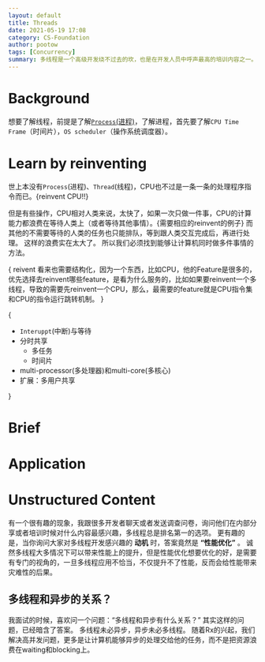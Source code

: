 ```yaml
---
layout: default
title: Threads
date: 2021-05-19 17:08
category: CS-Foundation
author: pootow
tags: [Concurrency]
summary: 多线程是一个高级开发绕不过去的坎，也是在开发人员中呼声最高的培训内容之一。
---
```




# Background

想要了解线程，前提是了解[`Process`(进程)](post/Process)，了解进程，首先要了解`CPU Time Frame`（时间片），`OS scheduler`（操作系统调度器）。

# Learn by reinventing

世上本没有`Process`(进程)、`Thread`(线程)，CPU也不过是一条一条的处理程序指令而已。{reinvent CPU!!}

但是有些操作，CPU相对人类来说，太快了，如果一次只做一件事，CPU的计算能力都浪费在等待人类上（或者等待其他事情）。{需要相应的reinvent的例子}
而其他的不需要等待的人类的任务也只能排队，等到跟人类交互完成后，再进行处理。
这样的浪费实在太大了。
所以我们必须找到能够让计算机同时做多件事情的方法。

{
    reivent 看来也需要结构化，因为一个东西，比如CPU，他的Feature是很多的，优先选择去reinvent哪些feature，是看为什么服务的，比如如果要reinvent一个多线程，导致的需要先reinvent一个CPU，那么，最需要的feature就是CPU指令集和CPU的指令运行跳转机制。
}

{

* `Interuppt`(中断)与等待
* 分时共享
    * 多任务
    * 时间片
* multi-processor(多处理器)和multi-core(多核心)
* 扩展：多用户共享

}



















# Brief

[//]: # (brief - what)



[//]: # (brief - how)




[//]: # (brief - why)




# Application





# Unstructured Content


有一个很有趣的现象，我跟很多开发者聊天或者发送调查问卷，询问他们在内部分享或者培训时候对什么内容最感兴趣，多线程总是排名第一的选项。
更有趣的是，当你询问大家对多线程开发感兴趣的 __动机__ 时，答案竟然是 __“性能优化”__ 。
诚然多线程大多情况下可以带来性能上的提升，但是性能优化想要优化的好，是需要有专门的视角的，一旦多线程应用不恰当，不仅提升不了性能，反而会给性能带来灾难性的后果。

## 多线程和异步的关系？

我面试的时候，喜欢问一个问题：“多线程和异步有什么关系？”
其实这样的问题，已经暗含了答案。
多线程未必异步，异步未必多线程。
随着Rx的兴起，我们解决高并发问题，更多是让计算机能够异步的处理交给他的任务，而不是把资源浪费在waiting和blocking上。
